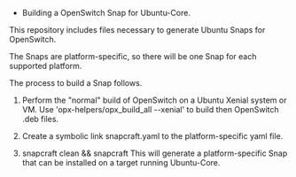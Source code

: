 * Building a OpenSwitch Snap for Ubuntu-Core.

This repository includes files necessary to generate Ubuntu Snaps for OpenSwitch.

The Snaps are platform-specific, so there will be one Snap for each supported platform.

The process to build a Snap follows.

1. Perform the "normal" build of OpenSwitch on a Ubuntu Xenial system or VM.
   Use 'opx-helpers/opx_build_all --xenial' to build then OpenSwitch .deb files.

2. Create a symbolic link snapcraft.yaml to the platform-specific yaml file.

3. snapcraft clean && snapcraft
   This will generate a platform-specific Snap that can be installed on a target running Ubuntu-Core.

